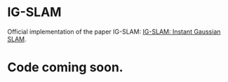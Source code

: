# IG-SLAM

Official implementation of the paper IG-SLAM: [IG-SLAM: Instant Gaussian SLAM](https://arxiv.org/abs/2408.01126).

# Code coming soon.
